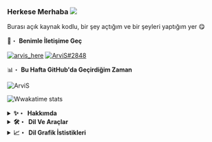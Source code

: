 ### Herkese Merhaba <a href="https://www.gautamkrishnar.com/"><img src="https://media.giphy.com/media/hvRJCLFzcasrR4ia7z/giphy.gif" width="25px"></a>
Burası açık kaynak kodlu, bir şey açtığım ve bir şeyleri yaptığım yer :yum:

🔗・&nbsp;**Benimle İletişime Geç**
<p align="left">
<a href="https://instagram.com/arvis_here" target="blank"><img align="center" src="https://raw.githubusercontent.com/rahuldkjain/github-profile-readme-generator/master/src/images/icons/Social/instagram.svg" alt="arvis_here" height="30" width="40" /></a>
<a href="https://discord.gg/Dp3EBDeFY9" target="blank"><img align="center" src="https://raw.githubusercontent.com/rahuldkjain/github-profile-readme-generator/master/src/images/icons/Social/discord.svg" alt="ArviS#2848" height="30" width="40" /></a>
  
📊・&nbsp;**Bu Hafta GitHub'da Geçirdiğim Zaman**
  
<img src="https://wakatime.com/badge/user/b7a0b8a1-b5b3-48aa-b101-41f16dab3c71.svg?style=flat" alt="ArviS"/>
  
![Wwakatime stats](https://github-readme-stats.vercel.app/api/wakatime?username=ArviS&bg_color=00000000&text_color=777&hide_title=true&hide_border=true&langs_count=5)
<details>
  <summary><b>✨・&nbsp;&nbsp;Hakkımda</b></summary>
  <br/>

2 yılı aşkın süredir Discord platformunda JavaScript kullanan bir geliştiriciyim
  
  📊・&nbsp;**Profil Görüntülenmesi**
  <p align="left">
  <img src="https://komarev.com/ghpvc/?username=ArviSlayer&color=dc143c&label=Visitors&color=6182e1" alt="ArviS"/>

[⏩・&nbsp; Projelerime Göz At](https://github.com/ArviSlayer?tab=repositories&q=&type=source&language=&sort=stargazers) 

```
────────────────────────────────────────────────────────────────────────────
─██████████████─████████████████───██████──██████─██████████─██████████████─
─██░░░░░░░░░░██─██░░░░░░░░░░░░██───██░░██──██░░██─██░░░░░░██─██░░░░░░░░░░██─
─██░░██████░░██─██░░████████░░██───██░░██──██░░██─████░░████─██░░██████████─
─██░░██──██░░██─██░░██────██░░██───██░░██──██░░██───██░░██───██░░██─────────
─██░░██████░░██─██░░████████░░██───██░░██──██░░██───██░░██───██░░██████████─
─██░░░░░░░░░░██─██░░░░░░░░░░░░██───██░░██──██░░██───██░░██───██░░░░░░░░░░██─
─██░░██████░░██─██░░██████░░████───██░░██──██░░██───██░░██───██████████░░██─
─██░░██──██░░██─██░░██──██░░██─────██░░░░██░░░░██───██░░██───────────██░░██─
─██░░██──██░░██─██░░██──██░░██████─████░░░░░░████─████░░████─██████████░░██─
─██░░██──██░░██─██░░██──██░░░░░░██───████░░████───██░░░░░░██─██░░░░░░░░░░██─
─██████──██████─██████──██████████─────██████─────██████████─██████████████─
────────────────────────────────────────────────────────────────────────────
    
```
    
</details>

<details>
  <summary><b>🛠️・&nbsp;&nbsp;Dil&nbsp;Ve&nbsp;Araçlar</b></summary>
  <br/>
  <a href="https://developer.mozilla.org/en-US/docs/Web/JavaScript" target="_blank"> <img src="https://raw.githubusercontent.com/devicons/devicon/master/icons/javascript/javascript-original.svg" alt="javascript" width="40" height="40"/> <a href="https://nodejs.org" target="_blank"> <img src="https://raw.githubusercontent.com/devicons/devicon/master/icons/nodejs/nodejs-original.svg" alt="nodejs" width="40" height="40"/> <a href="https://mongoosejs.com/docs/api.html" target="_blank"> <img src="https://raw.githubusercontent.com/devicons/devicon/master/icons/mongodb/mongodb-original.svg" alt="mongodb" width="40" height="40"/> </a>

 </details>   
    
<details>
  <summary><b>📈・&nbsp;&nbsp;Dil&nbsp;Grafik İstistikleri</b></summary>
  <br/>
  <a href='https://profile.codersrank.io/user/arvislayer/'>
  <img src='https://cr-skills-chart-widget.azurewebsites.net/api/api?username=arvislayer&padding=30&skills=angular,batchfile,c,C%23,coffeescript,dart,go,html,json,java,javascript,less,mysql,php,pandas,perl,python,reactjs,scss,shell,svelte,swift,typescript,vue'>

  
  </details>
